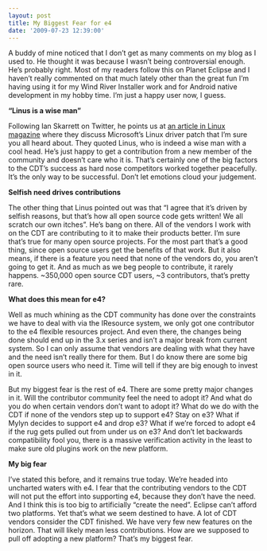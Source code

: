 ```yaml
---
layout: post
title: My Biggest Fear for e4
date: '2009-07-23 12:39:00'
---
```



A buddy of mine noticed that I don’t get as many comments on my blog as I used to. He thought it was because I wasn’t being controversial enough. He’s probably right. Most of my readers follow this on Planet Eclipse and I haven’t really commented on that much lately other than the great fun I’m having using it for my Wind River Installer work and for Android native development in my hobby time. I’m just a happy user now, I guess.

**“Linus is a wise man”**

Following Ian Skarrett on Twitter, he points us at [an article in Linux magazine](http://www.linux-mag.com/cache/7439/1.html) where they discuss Microsoft’s Linux driver patch that I’m sure you all heard about. They quoted Linus, who is indeed a wise man with a cool head. He’s just happy to get a contribution from a new member of the community and doesn’t care who it is. That’s certainly one of the big factors to the CDT’s success as hard nose competitors worked together peacefully. It’s the only way to be successful. Don’t let emotions cloud your judgement.

**Selfish need drives contributions**

The other thing that Linus pointed out was that “I agree that it’s driven by selfish reasons, but that’s how all open source code gets written! We all scratch our own itches”. He’s bang on there. All of the vendors I work with on the CDT are contributing to it to make their products better. I’m sure that’s true for many open source projects. For the most part that’s a good thing, since open source users get the benefits of that work. But it also means, if there is a feature you need that none of the vendors do, you aren’t going to get it. And as much as we beg people to contribute, it rarely happens. ~350,000 open source CDT users, ~3 contributors, that’s pretty rare.

**What does this mean for e4?**

Well as much whining as the CDT community has done over the constraints we have to deal with via the IResource system, we only got one contributor to the e4 flexible resources project. And even there, the changes being done should end up in the 3.x series and isn’t a major break from current system. So I can only assume that vendors are dealing with what they have and the need isn’t really there for them. But I do know there are some big open source users who need it. Time will tell if they are big enough to invest in it.

But my biggest fear is the rest of e4. There are some pretty major changes in it. Will the contributor community feel the need to adopt it? And what do you do when certain vendors don’t want to adopt it? What do we do with the CDT if none of the vendors step up to support e4? Stay on e3? What if Mylyn decides to support e4 and drop e3? What if we’re forced to adopt e4 if the rug gets pulled out from under us on e3? And don’t let backwards compatibility fool you, there is a massive verification activity in the least to make sure old plugins work on the new platform.

**My big fear**

I’ve stated this before, and it remains true today. We’re headed into uncharted waters with e4. I fear that the contributing vendors to the CDT will not put the effort into supporting e4, because they don’t have the need. And I think this is too big to artificially “create the need”. Eclipse can’t afford two platforms. Yet that’s what we seem destined to have. A lot of CDT vendors consider the CDT finished. We have very few new features on the horizon. That will likely mean less contributions. How are we supposed to pull off adopting a new platform? That’s my biggest fear.


